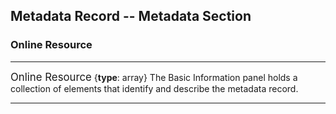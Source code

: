 ## Metadata Record -- Metadata Section
### Online Resource
---

<span class="md-panel" style="font-size: larger">Online Resource</span> {**type**: array} The <span class="md-panel">Basic Information</span> panel holds a collection of elements that identify and describe the metadata record.

---

